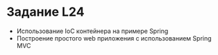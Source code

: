 # Задание L24

* Использование IoC контейнера на примере Spring
* Построение простого web приложения с использованием Spring MVC
